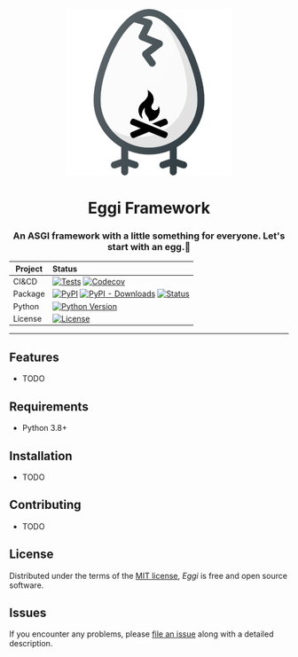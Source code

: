 <div align="center">

<img src="docs/images/eggi-logo.png" width="300px;" alt="Eggi logo"/>

# Eggi Framework

### An ASGI framework with a little something for everyone. Let's start with an egg.🥚

| Project | Status                                                                                                                                                                                      |
| ------- | :------------------------------------------------------------------------------------------------------------------------------------------------------------------------------------------ |
| CI&CD   | [![Tests](https://github.com/tgoddessana/eggi/workflows/Tests/badge.svg)][tests] [![Codecov](https://codecov.io/gh/tgoddessana/eggi/branch/main/graph/badge.svg)][codecov]                  |
| Package | [![PyPI](https://img.shields.io/pypi/v/eggi.svg)][pypi_] [![PyPI - Downloads](https://img.shields.io/pypi/dm/eggi)][pypi_] [![Status](https://img.shields.io/pypi/status/eggi.svg)][status] |
| Python  | [![Python Version](https://img.shields.io/pypi/pyversions/eggi)][python version]                                                                                                            |
| License | [![License](https://img.shields.io/badge/license-MIT-blue)][license]                                                                                                                        |

</div>

---

## Features

- TODO

## Requirements

- Python 3.8+

## Installation

- TODO

## Contributing

- TODO

## License

Distributed under the terms of the [MIT license][license],
_Eggi_ is free and open source software.

## Issues

If you encounter any problems,
please [file an issue] along with a detailed description.

[pypi_]: https://pypi.org/project/eggi/
[status]: https://pypi.org/project/eggi/
[python version]: https://pypi.org/project/eggi
[tests]: https://github.com/tgoddessana/eggi/actions?workflow=Tests
[codecov]: https://app.codecov.io/gh/tgoddessana/eggi
[file an issue]: https://github.com/tgoddessana/eggi/issues
[license]: https://github.com/tgoddessana/eggi/blob/main/LICENSE
